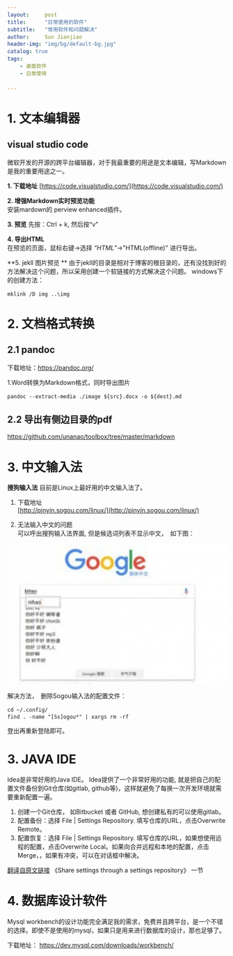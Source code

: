 ```yaml
---
layout:     post
title:      "日常使用的软件"  
subtitle:   "常用软件和问题解决"
author:     Sun Jianjiao
header-img: "img/bg/default-bg.jpg"
catalog: true
tags:
    - 桌面软件
    - 日常使用

---
```


# 1. 文本编辑器

## visual studio code 
微软开发的开源的跨平台编辑器，对于我最重要的用途是文本编辑，写Markdown是我的重要用途之一。

**1. 下载地址**
[https://code.visualstudio.com/](https://code.visualstudio.com/)

**2. 增强Markdown实时预览功能**  
安装mardown的 perview enhanced插件。

**3. 预览**
先按：Ctrl + k, 然后按“v” 

**4. 导出HTML**  
在预览的页面，鼠标右键->选择 *“HTML”*->"HTML(offline)" 进行导出。

**5. jekll 图片预览 **
由于jekll的目录是相对于博客的根目录的，还有没找到好的方法解决这个问题，所以采用创建一个软链接的方式解决这个问题。
windows下的创建方法：
```
mklink /D img ..\img
```

# 2. 文档格式转换

## 2.1 pandoc

下载地址：https://pandoc.org/

1.Word转换为Markdown格式，同时导出图片

```shell
pandoc --extract-media ./image ${src}.docx -o ${dest}.md
```

## 2.2 导出有侧边目录的pdf
https://github.com/unanao/toolbox/tree/master/markdown

# 3. 中文输入法
**搜狗输入法** 目前是Linux上最好用的中文输入法了。
1. 下载地址  
[http://pinyin.sogou.com/linux/](http://pinyin.sogou.com/linux/)

2. 无法输入中文的问题  
可以呼出搜狗输入法界面, 但是候选词列表不显示中文，　如下图：

![sogou pinin no chinese display](/img/post/ubuntu-daily-use/sogou-can-not--input-chinese.png)

解决方法，　删除Sogou输入法的配置文件：

    cd ~/.config/
    find . -name "[Ss]ogou*" | xargs rm -rf

登出再重新登陆即可。

# 3. JAVA IDE
Idea是非常好用的Java IDE。 Idea提供了一个非常好用的功能, 就是把自己的配置文件备份到Git仓库(如gitlab, github等)，这样就避免了每换一次开发环境就需要重新配置一遍。

1. 创建一个Git仓库， 如Bitbucket 或者 GitHub, 想创建私有的可以使用gitlab。
2. 配置备份：选择 File | Settings Repository. 填写仓库的URL，点击Overwrite Remote。
3. 配置恢复：选择 File | Settings Repository. 填写仓库的URL，如果想使用远程的配置，点击Overwrite Local。如果向合并远程和本地的配置，点击Merge，，如果有冲突，可以在对话框中解决。

[翻译自原文链接](https://www.jetbrains.com/help/idea/sharing-your-ide-settings.html) 《Share settings through a settings repository》 一节

# 4. 数据库设计软件
Mysql workbench的设计功能完全满足我的需求，免费并且跨平台，是一个不错的选择。即使不是使用的mysql，如果只是用来进行数据库的设计，那也足够了。

下载地址：  https://dev.mysql.com/downloads/workbench/
